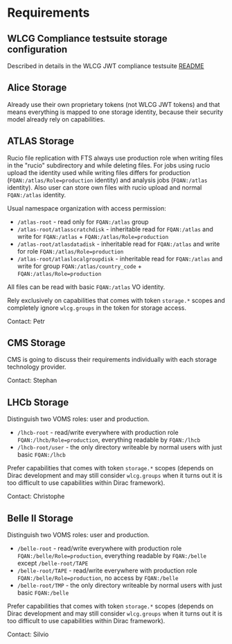 # Requirements

## WLCG Compliance testsuite storage configuration

Described in details in the WLCG JWT compliance testsuite [README](https://github.com/indigo-iam/wlcg-jwt-compliance-tests/blob/master/README.md)

## Alice Storage

Already use their own proprietary tokens (not WLCG JWT tokens) and that means everything is mapped to one storage identity, because their security model already rely on capabilities.

## ATLAS Storage

Rucio file replication with FTS always use production role when writing files in the "rucio" subdirectory
and while deleting files. For jobs using rucio upload the identity used while writing files differs
for production (`FQAN:/atlas/Role=production` identity) and analysis jobs (`FQAN:/atlas` identity). Also user
can store own files with rucio upload and normal `FQAN:/atlas` identity.

Usual namespace organization with access permission:

* `/atlas-root` - read only for `FQAN:/atlas` group
* `/atlas-root/atlasscratchdisk` - inheritable read for `FQAN:/atlas` and write for `FQAN:/atlas` + `FQAN:/atlas/Role=production`
* `/atlas-root/atlasdatadisk` - inheritable read for `FQAN:/atlas` and write for role `FQAN:/atlas/Role=production`
* `/atlas-root/atlaslocalgroupdisk` - inheritable read for `FQAN:/atlas` and write for group `FQAN:/atlas/country_code` + `FQAN:/atlas/Role=production`

All files can be read with basic `FQAN:/atlas` VO identity.

Rely exclusively on capabilities that comes with token `storage.*` scopes and completely ignore `wlcg.groups` in the token for storage access.

Contact: Petr

## CMS Storage

CMS is going to discuss their requirements individually with each storage technology provider.

Contact: Stephan

## LHCb Storage

Distinguish two VOMS roles: user and production.

* `/lhcb-root` - read/write everywhere with production role `FQAN:/lhcb/Role=production`, everything readable by `FQAN:/lhcb`
* `/lhcb-root/user` - the only directory writeable by normal users with just basic `FQAN:/lhcb`

Prefer capabilities that comes with token `storage.*` scopes (depends on Dirac development and may still consider `wlcg.groups` when it turns out it is too difficult to use capabilities within Dirac framework).

Contact: Christophe

## Belle II Storage

Distinguish two VOMS roles: user and production.

* `/belle-root` - read/write everywhere with production role `FQAN:/belle/Role=production`, everything readable by `FQAN:/belle` except `/belle-root/TAPE`
* `/belle-root/TAPE` - read/write everywhere with production role `FQAN:/belle/Role=production`, no access by `FQAN:/belle`
* `/belle-root/TMP` - the only directory writeable by normal users with just basic `FQAN:/belle`

Prefer capabilities that comes with token `storage.*` scopes (depends on Dirac development and may still consider `wlcg.groups` when it turns out it is too difficult to use capabilities within Dirac framework).

Contact: Silvio
